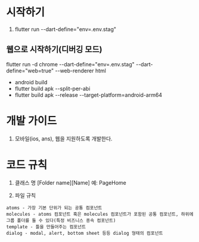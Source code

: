 # 시작하기
1. flutter run --dart-define="env=.env.stag"

## 웹으로 시작하기(디버깅 모드)
flutter run -d chrome --dart-define="env=.env.stag" --dart-define="web=true" --web-renderer html 

- android build
 - flutter build apk --split-per-abi
 - flutter build apk --release --target-platform=android-arm64


# 개발 가이드
1. 모바일(ios, ans), 웹을 지원하도록 개발한다.

# 코드 규칙
1. 클래스 명 
[Folder name][Name]
예: PageHome

2. 파일 규칙
```
atoms - 가장 기본 단위가 되는 공통 컴포넌트
molecules - atoms 컴포넌트 혹은 molecules 컴포넌트가 포함된 공통 컴포넌트, 하위에 그룹 폴더를 둘 수 있다(특정 비즈니스 종속 컴포넌트)
template - 틀을 만들어주는 컴포넌트
dialog - modal, alert, bottom sheet 등등 dialog 형태의 컴포넌트
```
